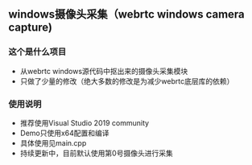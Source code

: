 ## windows摄像头采集（webrtc windows camera capture)
### 这个是什么项目
* 从webrtc windows源代码中抠出来的摄像头采集模块
* 只做了少量的修改（绝大多数的修改是为减少webrtc底层库的依赖）

### 使用说明
* 推荐使用Visual Studio 2019 community
* Demo只使用x64配置和编译
* 具体使用见main.cpp
* 持续更新中，目前默认使用第0号摄像头进行采集